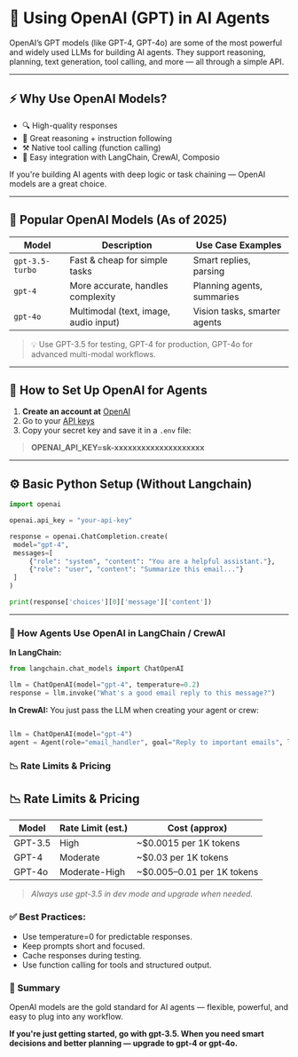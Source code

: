 # 🧠 Using OpenAI (GPT) in AI Agents

OpenAI’s GPT models (like GPT-4, GPT-4o) are some of the most powerful and widely used LLMs for building AI agents. They support reasoning, planning, text generation, tool calling, and more — all through a simple API.

---

## ⚡ Why Use OpenAI Models?

- 🔍 High-quality responses
- 🧠 Great reasoning + instruction following
- ⚒️ Native tool calling (function calling)
- 🧩 Easy integration with LangChain, CrewAI, Composio

If you're building AI agents with deep logic or task chaining — OpenAI models are a great choice.

---

## 🧰 Popular OpenAI Models (As of 2025)

| Model     | Description                            | Use Case Examples            |
|-----------|----------------------------------------|------------------------------|
| `gpt-3.5-turbo` | Fast & cheap for simple tasks        | Smart replies, parsing       |
| `gpt-4`         | More accurate, handles complexity    | Planning agents, summaries   |
| `gpt-4o`        | Multimodal (text, image, audio input)| Vision tasks, smarter agents |

> 💡 Use GPT-3.5 for testing, GPT-4 for production, GPT-4o for advanced multi-modal workflows.

---

## 🔑 How to Set Up OpenAI for Agents

1. **Create an account at** [OpenAI](https://platform.openai.com)
2. Go to your [API keys](https://platform.openai.com/account/api-keys)
3. Copy your secret key and save it in a `.env` file:

>**OPENAI_API_KEY=sk-xxxxxxxxxxxxxxxxxxxx**

---

## ⚙️ Basic Python Setup (Without Langchain)

```python
import openai

openai.api_key = "your-api-key"

response = openai.ChatCompletion.create(
 model="gpt-4",
 messages=[
     {"role": "system", "content": "You are a helpful assistant."},
     {"role": "user", "content": "Summarize this email..."}
 ]
)

print(response['choices'][0]['message']['content'])
```
---

### 🔄 How Agents Use OpenAI in LangChain / CrewAI
**In LangChain:**
```python
from langchain.chat_models import ChatOpenAI

llm = ChatOpenAI(model="gpt-4", temperature=0.2)
response = llm.invoke("What's a good email reply to this message?")
```

**In CrewAI:**
You just pass the LLM when creating your agent or crew:

```python

llm = ChatOpenAI(model="gpt-4")
agent = Agent(role="email_handler", goal="Reply to important emails", llm=llm)
```

### 📉 Rate Limits & Pricing
## 📉 Rate Limits & Pricing

| Model     | Rate Limit (est.) | Cost (approx)           |
|-----------|-------------------|--------------------------|
| GPT-3.5   | High              | ~$0.0015 per 1K tokens   |
| GPT-4     | Moderate          | ~$0.03 per 1K tokens     |
| GPT-4o    | Moderate-High     | ~$0.005–0.01 per 1K tokens |

> *Always use gpt-3.5 in dev mode and upgrade when needed.*

### ✅ Best Practices:
- Use temperature=0 for predictable responses.
- Keep prompts short and focused.
- Cache responses during testing.
- Use function calling for tools and structured output.

### 📌 Summary
OpenAI models are the gold standard for AI agents — flexible, powerful, and easy to plug into any workflow.

**If you're just getting started, go with gpt-3.5. When you need smart decisions and better planning — upgrade to gpt-4 or gpt-4o.**
